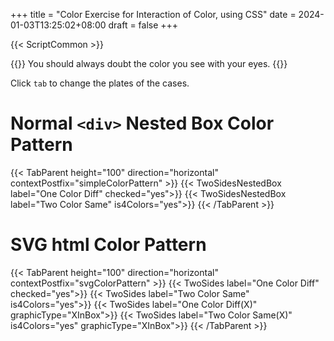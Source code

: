 +++
title = "Color Exercise for Interaction of Color, using CSS"
date = 2024-01-03T13:25:02+08:00
draft = false
+++

{{< ScriptCommon >}}

{{<lead>}}
 You should always doubt the color you see with your eyes. 
{{</lead>}}

Click `tab` to change the plates of the cases.

# Normal `<div>` Nested Box Color Pattern

{{< TabParent height="100" direction="horizontal" contextPostfix="simpleColorPattern" >}}
    {{< TwoSidesNestedBox label="One Color Diff" checked="yes">}}
    {{< TwoSidesNestedBox label="Two Color Same" is4Colors="yes">}}
{{< /TabParent >}}

# SVG html Color Pattern

{{< TabParent height="100" direction="horizontal" contextPostfix="svgColorPattern" >}}
    {{< TwoSides label="One Color Diff" checked="yes">}}
    {{< TwoSides label="Two Color Same" is4Colors="yes">}}
    {{< TwoSides label="One Color Diff(X)" graphicType="XInBox">}}
    {{< TwoSides label="Two Color Same(X)" is4Colors="yes" graphicType="XInBox">}}
{{< /TabParent >}}

